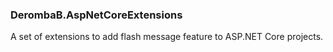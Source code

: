 ### DerombaB.AspNetCoreExtensions

A set of extensions to add flash message feature to ASP.NET Core projects.
